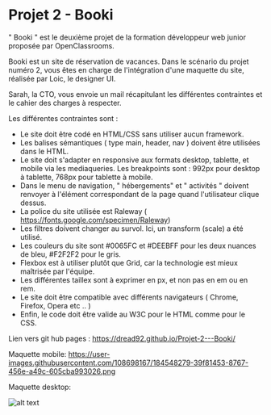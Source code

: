 # Projet 2 - Booki

" Booki " est le deuxième projet de la formation développeur web junior proposée par OpenClassrooms. 

Booki est un site de réservation de vacances. 
Dans le scénario du projet numéro 2, vous êtes en charge de l'intégration d'une maquette du site, réalisée par Loic, le designer UI.

Sarah, la CTO, vous envoie un mail récapitulant les différentes contraintes et le cahier des charges à respecter. 

Les différentes contraintes sont : 

- Le site doit être codé en HTML/CSS sans utiliser aucun framework. 
- Les balises sémantiques ( type main, header, nav ) doivent être utilisées dans le HTML.
- Le site doit s'adapter en responsive aux formats desktop, tablette, et mobile via les mediaqueries. Les breakpoints sont : 992px pour desktop à tablette, 768px pour tablette à mobile. 
- Dans le menu de navigation, " hébergements" et " activités " doivent renvoyer à l'élément correspondant de la page quand l'utilisateur clique dessus. 
- La police du site utilisée est Raleway ( https://fonts.google.com/specimen/Raleway)
- Les filtres doivent changer au survol. Ici, un transform (scale) a été utilisé.
- Les couleurs du site sont #0065FC et #DEEBFF pour les deux nuances de bleu, #F2F2F2 pour le gris.
- Flexbox est à utiliser plutôt que Grid, car la technologie est mieux maîtrisée par l'équipe.
- Les différentes taillex sont à exprimer en px, et non pas en em ou en rem.
- Le site doit être compatible avec différents navigateurs ( Chrome, Firefox, Opera etc .. )
- Enfin, le code doit être valide au W3C pour le HTML comme pour le CSS.


Lien vers git hub pages : https://dread92.github.io/Projet-2---Booki/


Maquette mobile: 
  https://user-images.githubusercontent.com/108698167/184548279-39f81453-8767-456e-a49c-605cba993026.png
  
Maquette desktop:

![alt text](https://user-images.githubusercontent.com/108698167/184548351-a91a1951-6c31-449e-8d4d-3256d58cc9e4.png)


